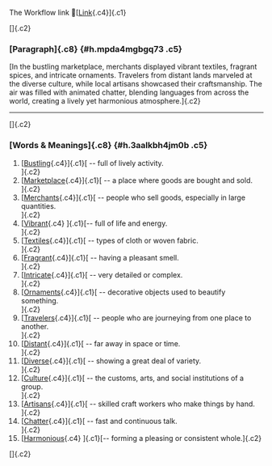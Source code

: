 The Workflow link
👏[[Link](https://www.google.com/url?q=http://www.google.com&sa=D&source=editors&ust=1759213219670532&usg=AOvVaw10wUKTTT8LySOhhhO557t-){.c4}]{.c1}

[]{.c2}

### [Paragraph]{.c8} {#h.mpda4mgbgq73 .c5}

[In the bustling marketplace, merchants displayed vibrant textiles,
fragrant spices, and intricate ornaments. Travelers from distant lands
marveled at the diverse culture, while local artisans showcased their
craftsmanship. The air was filled with animated chatter, blending
languages from across the world, creating a lively yet harmonious
atmosphere.]{.c2}

------------------------------------------------------------------------

[]{.c2}

### [Words & Meanings]{.c8} {#h.3aalkbh4jm0b .c5}

1.  [[Bustling](https://www.google.com/url?q=http://www.google.com&sa=D&source=editors&ust=1759213219671175&usg=AOvVaw35bS-JjlZsUoGYSWaap6-5){.c4}]{.c1}[ --
    full of lively activity.\
    ]{.c2}
2.  [[Marketplace](https://www.google.com/url?q=http://www.google.com&sa=D&source=editors&ust=1759213219671304&usg=AOvVaw16f6WE2D-Y92NY04voCdPm){.c4}]{.c1}[ --
    a place where goods are bought and sold.\
    ]{.c2}
3.  [[Merchants](https://www.google.com/url?q=http://www.google.com&sa=D&source=editors&ust=1759213219671421&usg=AOvVaw0TpWyqtZkZAzZIfhYtHzdb){.c4}]{.c1}[ --
    people who sell goods, especially in large quantities.\
    ]{.c2}
4.  [[Vibrant](https://www.google.com/url?q=http://www.google.com&sa=D&source=editors&ust=1759213219671552&usg=AOvVaw3XsRzGFfgucnW6N5vyzanA){.c4}
    ]{.c1}[-- full of life and energy.\
    ]{.c2}
5.  [[Textiles](https://www.google.com/url?q=http://www.google.com&sa=D&source=editors&ust=1759213219671661&usg=AOvVaw3ZMXIf45m-3OrKy62NAyUh){.c4}]{.c1}[ --
    types of cloth or woven fabric.\
    ]{.c2}
6.  [[Fragrant](https://www.google.com/url?q=http://www.google.com&sa=D&source=editors&ust=1759213219671770&usg=AOvVaw0tv0BZBwu2LZvaWMM_p7Qi){.c4}]{.c1}[ --
    having a pleasant smell.\
    ]{.c2}
7.  [[Intricate](https://www.google.com/url?q=http://www.google.com&sa=D&source=editors&ust=1759213219671871&usg=AOvVaw2KAK6dzjjjgrfFNbF5XSgc){.c4}]{.c1}[ --
    very detailed or complex.\
    ]{.c2}
8.  [[Ornaments](https://www.google.com/url?q=http://www.google.com&sa=D&source=editors&ust=1759213219671992&usg=AOvVaw2faZVtSAyz-tWIfrnbqYXh){.c4}]{.c1}[ --
    decorative objects used to beautify something.\
    ]{.c2}
9.  [[Travelers](https://www.google.com/url?q=http://www.google.com&sa=D&source=editors&ust=1759213219672116&usg=AOvVaw18AIERANzOoX1vI_eT9keS){.c4}]{.c1}[ --
    people who are journeying from one place to another.\
    ]{.c2}
10. [[Distant](https://www.google.com/url?q=http://www.google.com&sa=D&source=editors&ust=1759213219672231&usg=AOvVaw1nNkoOI7WdnjaI4ftE86Hv){.c4}]{.c1}[ --
    far away in space or time.\
    ]{.c2}
11. [[Diverse](https://www.google.com/url?q=http://www.google.com&sa=D&source=editors&ust=1759213219672359&usg=AOvVaw1X-MUco5_SIdDsYX8Ar2G5){.c4}]{.c1}[ --
    showing a great deal of variety.\
    ]{.c2}
12. [[Culture](https://www.google.com/url?q=http://www.google.com&sa=D&source=editors&ust=1759213219672461&usg=AOvVaw2nvBYrbiJBcXoKJyF8wptE){.c4}]{.c1}[ --
    the customs, arts, and social institutions of a group.\
    ]{.c2}
13. [[Artisans](https://www.google.com/url?q=http://www.google.com&sa=D&source=editors&ust=1759213219672583&usg=AOvVaw30elBqKtDHqAsAtcmKq09d){.c4}]{.c1}[ --
    skilled craft workers who make things by hand.\
    ]{.c2}
14. [[Chatter](https://www.google.com/url?q=http://www.google.com&sa=D&source=editors&ust=1759213219672697&usg=AOvVaw1o2LgDK0pVqEYLtBPVJImm){.c4}]{.c1}[ --
    fast and continuous talk.\
    ]{.c2}
15. [[Harmonious](https://www.google.com/url?q=http://www.google.com&sa=D&source=editors&ust=1759213219672802&usg=AOvVaw2x4Mz090JXbomBFPjcuET1){.c4}
    ]{.c1}[-- forming a pleasing or consistent whole.]{.c2}

[]{.c2}
